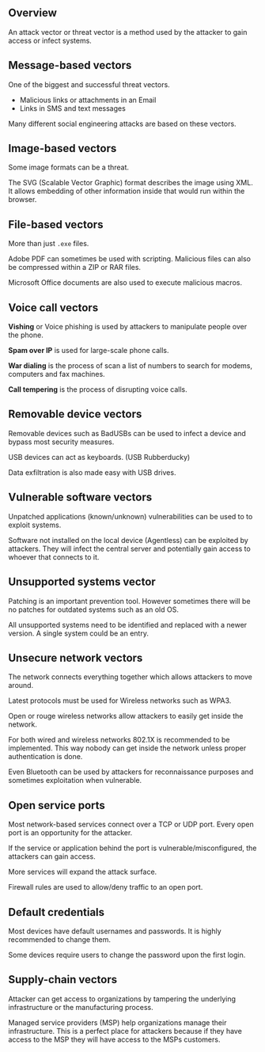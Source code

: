 ## Overview

An attack vector or threat vector is a method used by the attacker to gain access or infect systems.

## Message-based vectors

One of the biggest and successful threat vectors.

- Malicious links or attachments in an Email
- Links in SMS and text messages

Many different social engineering attacks are based on these vectors.

## Image-based vectors

Some image formats can be a threat.

The SVG (Scalable Vector Graphic) format describes the image using XML. It allows embedding of other information inside that would run within the browser.

## File-based vectors

More than just `.exe` files.

Adobe PDF can sometimes be used with scripting.
Malicious files can also be compressed within a ZIP or RAR files.

Microsoft Office documents are also used to execute malicious macros.

## Voice call vectors

**Vishing** or Voice phishing is used by attackers to manipulate people over the phone.

**Spam over IP** is used for large-scale phone calls.

**War dialing** is the process of scan a list of numbers to search for modems, computers and fax machines.

**Call tempering** is the process of disrupting voice calls.

## Removable device vectors

Removable devices such as BadUSBs can be used to infect a device and bypass most security measures.

USB devices can act as keyboards. (USB Rubberducky)

Data exfiltration is also made easy with USB drives.

## Vulnerable software vectors

Unpatched applications (known/unknown) vulnerabilities can be used to to exploit systems.

Software not installed on the local device (Agentless) can be exploited by attackers. They will infect the central server and potentially gain access to whoever that connects to it.

## Unsupported systems vector

Patching is an important prevention tool. However sometimes there will be no patches for outdated systems such as an old OS.

All unsupported systems need to be identified and replaced with a newer version. A single system could be an entry.

## Unsecure network vectors

The network connects everything together which allows attackers to move around.

Latest protocols must be used for Wireless networks such as WPA3.

Open or rouge wireless networks allow attackers to easily get inside the network.

For both wired and wireless networks 802.1X is recommended to be implemented. This way nobody can get inside the network unless proper authentication is done.

Even Bluetooth can be used by attackers for reconnaissance purposes and sometimes exploitation when vulnerable.

## Open service ports

Most network-based services connect over a TCP or UDP port. Every open port is an opportunity for the attacker.

If the service or application behind the port is vulnerable/misconfigured, the attackers can gain access.

More services will expand the attack surface.

Firewall rules are used to allow/deny traffic to an open port.

## Default credentials

Most devices have default usernames and passwords. It is highly recommended to change them.

Some devices require users to change the password upon the first login.

## Supply-chain vectors

Attacker can get access to organizations by tampering the underlying infrastructure or the manufacturing process. 

Managed service providers (MSP) help organizations manage their infrastructure. This is a perfect place for attackers because if they have access to the MSP they will have access to the MSPs customers.

